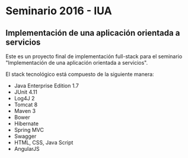 # Seminario 2016 - IUA
## Implementación de una aplicación orientada a servicios

Este es un proyecto final de implementación full-stack para el seminario "Implementación de una aplicación orientada a servicios".

El stack tecnológico está compuesto de la siguiente manera:
  * Java Enterprise Edition 1.7
  * JUnit 4.11
  * Log4J 2
  * Tomcat 8
  * Maven 3
  * Bower
  * Hibernate
  * Spring MVC
  * Swagger
  * HTML, CSS, Java Script
  * AngularJS
